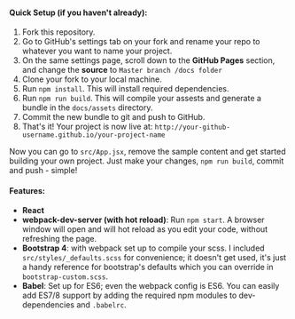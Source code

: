 #### Quick Setup (if you haven't already):

1.  Fork this repository.
2.  Go to GitHub's settings tab on your fork and rename your repo to whatever you want to name your project.
3.  On the same settings page, scroll down to the **GitHub Pages** section, and change the **source** to `Master branch /docs folder`
4.  Clone your fork to your local machine.
5.  Run `npm install`. This will install required dependencies.
6.  Run `npm run build`. This will compile your assests and generate a bundle in the `docs/assets` directory.
7.  Commit the new bundle to git and push to GitHub.
8.  That's it! Your project is now live at:
    `http://your-github-username.github.io/your-project-name`

Now you can go to `src/App.jsx`, remove the sample content and get started building your own project. Just make your changes, `npm run build`, commit and push - simple!

#### Features:

*   **React**
*   **webpack-dev-server (with hot reload)**: Run `npm start`. A browser window will open and will hot reload as you edit your code, without refreshing the page.
*   **Bootstrap 4**: with webpack set up to compile your scss. I included `src/styles/_defaults.scss` for convenience; it doesn't get used, it's just a handy reference for bootstrap's defaults which you can override in `bootstrap-custom.scss`.
*   **Babel**: Set up for ES6; even the webpack config is ES6\. You can easily add ES7/8 support by adding the required npm modules to dev-dependencies and `.babelrc`.
